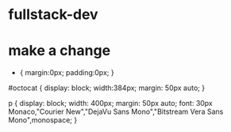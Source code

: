 # fullstack-dev

# make a change

* {
  margin:0px;
  padding:0px;
}

#octocat {
  display: block;
  width:384px;
  margin: 50px auto;
}

p {
  display: block;
  width: 400px;
  margin: 50px auto;
  font: 30px Monaco,"Courier New","DejaVu Sans Mono","Bitstream Vera Sans Mono",monospace;
}
